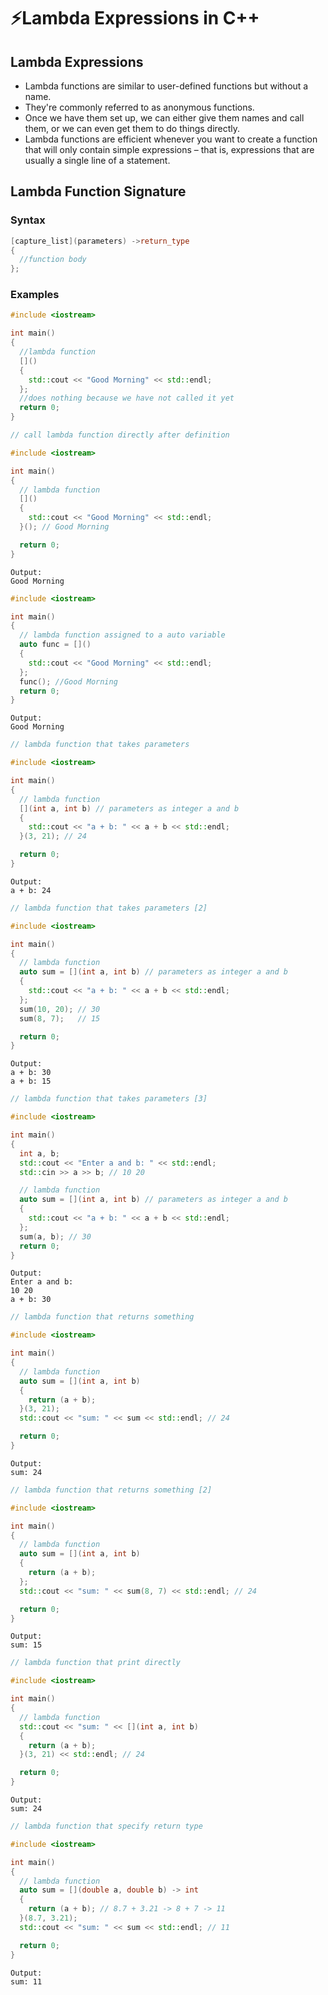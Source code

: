 # ⚡Lambda Expressions in C++

## Lambda Expressions

- Lambda functions are similar to user-defined functions but without a name.
- They're commonly referred to as anonymous functions.
- Once we have them set up, we can either give them names and call them, or we can even get them to do things directly.
- Lambda functions are efficient whenever you want to create a function that will only contain simple expressions – that is, expressions that are usually a single line of a statement.

## Lambda Function Signature

### Syntax

```cpp
[capture_list](parameters) ->return_type
{
  //function body
};
```

### Examples

```cpp
#include <iostream>

int main()
{
  //lambda function
  []()
  {
    std::cout << "Good Morning" << std::endl;
  };
  //does nothing because we have not called it yet
  return 0;
}
```

```cpp
// call lambda function directly after definition

#include <iostream>

int main()
{
  // lambda function
  []()
  {
    std::cout << "Good Morning" << std::endl;
  }(); // Good Morning

  return 0;
}
```

```
Output:
Good Morning
```

```cpp
#include <iostream>

int main()
{
  // lambda function assigned to a auto variable
  auto func = []()
  {
    std::cout << "Good Morning" << std::endl;
  };
  func(); //Good Morning
  return 0;
}
```

```
Output:
Good Morning
```

```cpp
// lambda function that takes parameters

#include <iostream>

int main()
{
  // lambda function
  [](int a, int b) // parameters as integer a and b
  {
    std::cout << "a + b: " << a + b << std::endl;
  }(3, 21); // 24

  return 0;
}
```

```
Output:
a + b: 24
```

```cpp
// lambda function that takes parameters [2]

#include <iostream>

int main()
{
  // lambda function
  auto sum = [](int a, int b) // parameters as integer a and b
  {
    std::cout << "a + b: " << a + b << std::endl;
  };
  sum(10, 20); // 30
  sum(8, 7);   // 15

  return 0;
}
```

```
Output:
a + b: 30
a + b: 15
```

```cpp
// lambda function that takes parameters [3]

#include <iostream>

int main()
{
  int a, b;
  std::cout << "Enter a and b: " << std::endl;
  std::cin >> a >> b; // 10 20

  // lambda function
  auto sum = [](int a, int b) // parameters as integer a and b
  {
    std::cout << "a + b: " << a + b << std::endl;
  };
  sum(a, b); // 30
  return 0;
}
```

```
Output:
Enter a and b:
10 20
a + b: 30
```

```cpp
// lambda function that returns something

#include <iostream>

int main()
{
  // lambda function
  auto sum = [](int a, int b)
  {
    return (a + b);
  }(3, 21);
  std::cout << "sum: " << sum << std::endl; // 24

  return 0;
}
```

```
Output:
sum: 24
```

```cpp
// lambda function that returns something [2]

#include <iostream>

int main()
{
  // lambda function
  auto sum = [](int a, int b)
  {
    return (a + b);
  };
  std::cout << "sum: " << sum(8, 7) << std::endl; // 24

  return 0;
}
```

```
Output:
sum: 15
```

```cpp
// lambda function that print directly

#include <iostream>

int main()
{
  // lambda function
  std::cout << "sum: " << [](int a, int b)
  {
    return (a + b);
  }(3, 21) << std::endl; // 24

  return 0;
}
```

```
Output:
sum: 24
```

```cpp
// lambda function that specify return type

#include <iostream>

int main()
{
  // lambda function
  auto sum = [](double a, double b) -> int
  {
    return (a + b); // 8.7 + 3.21 -> 8 + 7 -> 11
  }(8.7, 3.21);
  std::cout << "sum: " << sum << std::endl; // 11

  return 0;
}
```

```
Output:
sum: 11
```
